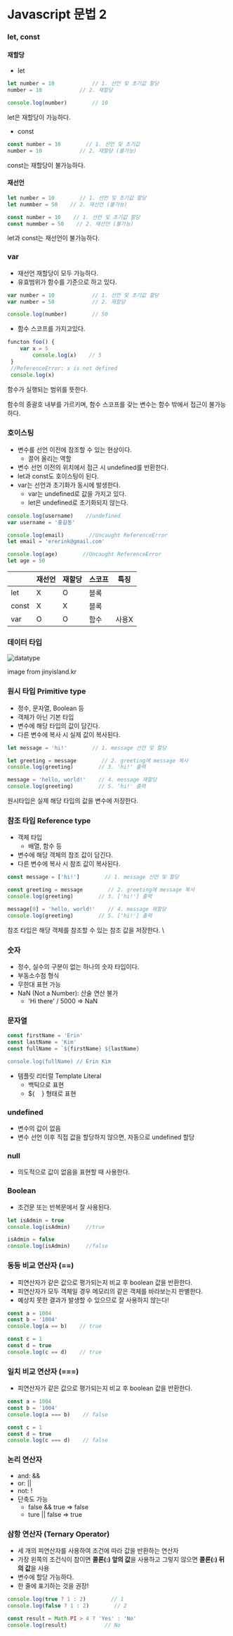 # Javascript 문법 2



### let, const

#### 재할당

- let

```js
let number = 10            // 1. 선언 및 초기값 할당
number = 10            // 2. 재할당

console.log(number)        // 10
```

let은 재할당이 가능하다. 

- const

```js
const number = 10        // 1. 선언 및 초기값
number = 10            // 2. 재할당 (불가능)
```

const는 재할당이 불가능하다.



#### 재선언

```js
let number = 10        // 1. 선언 및 초기값 할당
let nummber = 50    // 2. 재선언 (불가능)

const number = 10    // 1. 선언 및 초기값 할당
const nummber = 50    // 2. 재선언 (불가능)
```

let과 const는 재선언이 불가능하다.



### var

- 재선언 재할당이 모두 가능하다.
- 유효범위가 함수를 기준으로 하고 있다.

```js
var number = 10            // 1. 선언 및 초기값 할당
var number = 50            // 2. 재할당

console.log(number)        // 50
```

- 함수 스코프를 가지고있다.

```js
functon foo() {
    var x = 5
        console.log(x)    // 5
 }
 //ReferenceError: x is not defined
 console.log(x)
```

함수가 실행되는 범위를 뜻한다. 

함수의 중괄호 내부를 가르키며, 함수 스코프를 갖는 변수는 함수 밖에서 접근이 불가능하다. 

### 

### 호이스팅

- 변수를 선언 이전에 참조할 수 있는 현상이다. 
  - 끌어 올리는 역할
- 변수 선언 이전의 위치에서 접근 시 undefined를 반환한다. 
- let과 const도 호이스팅이 된다.
- var는 선언과 초기화가 동시에 발생한다. 
  - var는 undefined로 값을 가지고 있다.
  - let은 undefined로 초기화되지 않는다.

```js
console.log(username)    //undefined
var username = '홍길동'

console.log(email)        //Uncaught ReferenceError
let email = 'ererink@gmail.com'

console.log(age)        //Uncaught ReferenceError
let age = 50
```

|       | 재선언 | 재할당 | 스코프 | 특징  |
| ----- | --- | --- | --- | --- |
| let   | X   | O   | 블록  |     |
| const | X   | X   | 블록  |     |
| var   | O   | O   | 함수  | 사용X |



### 데이터 타입

![datatype](./WEB.assets/datatypes.png)

image from jinyisland.kr

### 

### 원시 타입 Primitive type

- 정수, 문자열, Boolean 등
- 객체가 아닌 기본 타입
- 변수에 해당 타입의 값이 담긴다. 
- 다른 변수에 복사 시 실제 값이 복사된다. 

```js
let message = 'hi!'        // 1. message 선언 및 할당

let greeting = message        // 2. greeting에 message 복사
console.log(greeting)        // 3. 'hi!' 출력

message = 'hello, world!'    // 4. message 재할당
console.log(greeting)        // 5. 'hi!' 출력
```

원시타입은 실제 해당 타입의 값을 변수에 저장한다. 

### 

### 참조 타입 Reference type

- 객체 타입 
  - 배열, 함수 등
- 변수에 해당 객체의 참조 값이 담긴다. 
- 다른 변수에 복사 시 참조 값이 복사된다. 

```js
const message = ['hi!']        // 1. message 선언 및 할당

const greeting = message        // 2. greeting에 message 복사
console.log(greeting)        // 3. ['hi!'] 출력

message[0] = 'hello, world!'    // 4. message 재할당
console.log(greeting)        // 5. ['hi!'] 출력
```

참조 타입은 해당 객체를 참조할 수 있는 참조 값을 저장한다. \

### 

### 숫자

- 정수, 실수의 구분이 없는 하나의 숫자 타입이다. 
- 부동소수점 형식
- 무한대 표현 가능
- NaN (Not a Number): 산술 연산 불가
  - 'Hi there' / 5000 => NaN

### 

### 문자열

```js
const firstName = 'Erin'
const lastName = 'Kim'
const fullName = `${firstName} ${lastName}

console.log(fullName) // Erin Kim
```

- 템플릿 리터럴 Template Literal
  - 백틱으로 표현
  - ${    } 형태로 표현

### 

### undefined

- 변수의 값이 없음
- 변수 선언 이후 직접 값을 할당하지 않으면, 자동으로 undefined 할당

### 

### null

- 의도적으로 값이 없음을 표현할 때 사용한다. 

### 

### Boolean

- 조건문 또는 반복문에서 잘 사용된다. 

```js
let isAdmin = true
console.log(isAdmin)     //true

isAdmin = false
console.log(isAdmin)     //false
```

### 

### 동등 비교 연산자 (==)

- 피연산자가 같은 값으로 평가되는지 비교 후 boolean 값을 반환한다.
- 피연산자가 모두 객체일 경우 메모리의 같은 객체를 바라보는지 판별한다.
- 예상치 못한 결과가 발생할 수 있으므로 잘 사용하지 않는다!

```js
const a = 1004
const b = '1004'
console.log(a == b)    // true

const c = 1
const d = true
console.log(c == d)    // true
```

### 

### 일치 비교 연산자 (===)

- 피연산자가 같은 값으로 평가되는지 비교 후 boolean 값을 반환한다.

```js
const a = 1004
const b = '1004'
console.log(a === b)    // false

const c = 1
const d = true
console.log(c === d)    // false
```

### 

### 논리 연산자

- and: &&
- or: ||
- not: !
- 단축도 가능
  - false && true => false
  - ture || false => true

### 

### 삼항 연산자 (Ternary Operator)

- 세 개의 피연산자를 사용하여 조건에 따라 값을 반환하는 연산자
- 가장 왼쪽의 조건식이 참이면 **콜론(:) 앞의 값**을 사용하고 그렇지 않으면 **콜론(:) 뒤의 값**을 사용
- 변수에 할당 가능하다.
- 한 줄에 표기하는 것을 권장!

```js
console.log(true ? 1 : 2)        // 1
console.log(false ? 1 : 2)        // 2

const result = Math.PI > 4 ? 'Yes' : 'No'
console.log(result)            // No
```


